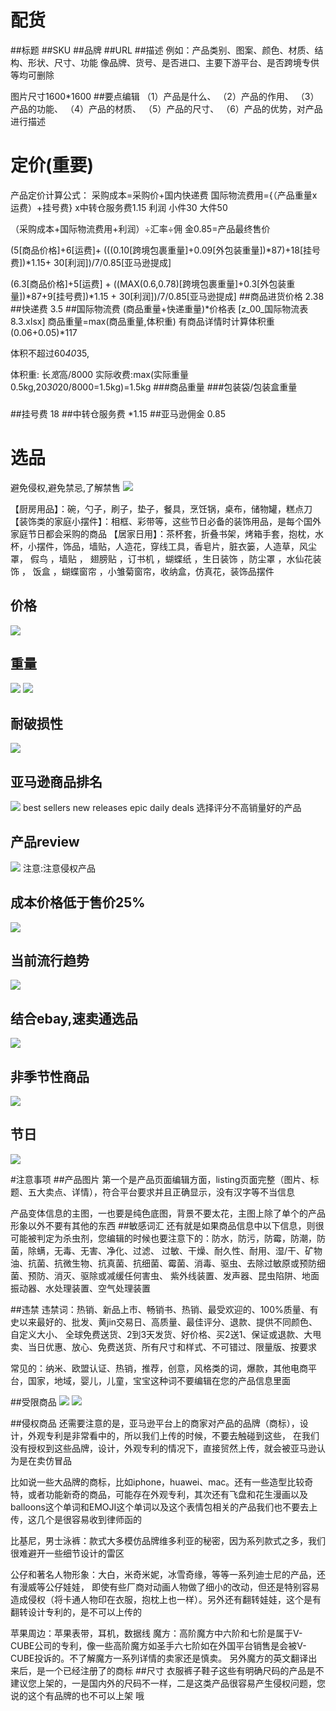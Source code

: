 # 配货
##标题
##SKU
##品牌
##URL
##描述
例如：产品类别、图案、颜色、材质、结构、形状、尺寸、功能
像品牌、货号、是否进口、主要下游平台、是否跨境专供等均可删除

图片尺寸1600*1600
##要点编辑
（1）产品是什么、
（2）产品的作用、
（3）产品的功能、
（4）产品的材质、
（5）产品的尺寸、
（6）产品的优势，对产品进行描述
# 定价(重要)
产品定价计算公式：
采购成本=采购价+国内快递费
国际物流费用={（产品重量x运费）+挂号费} x中转仓服务费1.15
利润 小件30  大件50

（采购成本+国际物流费用+利润）÷汇率÷佣 金0.85=产品最终售价

(5[商品价格]+6[运费]+   (((0.10[跨境包裹重量]+0.09[外包装重量])*87)+18[挂号费])*1.15+       30[利润])/7/0.85[亚马逊提成]

(6.3[商品价格]+5[运费] +   ((MAX(0.6,0.78)[跨境包裹重量]+0.3[外包装重量])*87+9[挂号费])*1.15  +  30[利润])/7/0.85[亚马逊提成]
##商品进货价格
2.38
##快递费
3.5
##国际物流费
(商品重量+快递重量)*价格表
[z_00_国际物流表8.3.xlsx]
商品重量=max(商品重量,体积重)
有商品详情时计算体积重
(0.06+0.05)*117

体积不超过60*40*35,

体积重:
长*宽*高/8000
实际收费:max(实际重量0.5kg,20*30*20/8000=1.5kg)=1.5kg
###商品重量
###包装袋/包装盒重量
###
##挂号费
18
##中转仓服务费
*1.15
##亚马逊佣金
0.85



# 选品
避免侵权,避免禁忌,了解禁售
![](.z_03_卖货模型_images/cf3a5687.png)

【厨房用品】：碗，勺子，刷子，垫子，餐具，烹饪锅，桌布，储物罐，糕点刀
【装饰类的家庭小摆件】：相框、彩带等，这些节日必备的装饰用品，是每个国外家庭节日都会采购的商品
【居家日用】：茶杯套，折叠书架，烤箱手套，抱枕，水杯，小摆件，饰品，墙贴，人造花，穿线工具，香皂片，脏衣篓，人造草，风尘罩， 假鸟 ，墙贴 ， 
翅膀贴 ，订书机 ，蝴蝶纸 ，生日装饰 ，防尘罩 ，水仙花装饰 ， 饭盒 ，蝴蝶窗帘 ，小雏菊窗帘，收纳盒，仿真花，装饰品摆件
## 价格
![](.z_03_卖货模型_images/8dadd897.png)
## 重量
![](.z_03_卖货模型_images/c6d3c480.png)
![](.z_03_卖货模型_images/b337fb10.png)
##  耐破损性
![](.z_03_卖货模型_images/6144f092.png)
## 亚马逊商品排名
![](.z_03_卖货模型_images/98824f33.png)
best sellers
new releases
epic daily deals
选择评分不高销量好的产品
## 产品review
![](.z_03_卖货模型_images/68626543.png)
注意:注意侵权产品
## 成本价格低于售价25%
![](.z_03_卖货模型_images/7282bd77.png)
## 当前流行趋势
![](.z_03_卖货模型_images/aad04eff.png)
## 结合ebay,速卖通选品
![](.z_03_卖货模型_images/047bffd7.png)
## 非季节性商品
![](.z_03_卖货模型_images/82d23802.png)
## 节日
![](.z_03_卖货模型_images/80fc6764.png)

#注意事项
##产品图片
第一个是产品页面编辑方面，listing页面完整（图片、标题、五大卖点、详情），符合平台要求并且正确显示，没有汉字等不当信息

产品变体信息的主图，一也要是纯色底图，背景不要太花，主图上除了单个的产品形象以外不要有其他的东西
##敏感词汇
还有就是如果商品信息中以下信息，则很可能被判定为杀虫剂，您编辑的时候也要注意下的：防水，防污，防霉，防潮，防菌，除螨，无毒、无害、净化、过滤、
过敏、干燥、耐久性、耐用、湿/干、矿物油、抗菌、抗微生物、抗真菌、抗细菌、霉菌、消毒、驱虫、去除过敏原或预防细菌、预防、消灭、驱除或减缓任何害虫、
紫外线装置、发声器、昆虫陷阱、地面振动器、水处理装置、空气处理装置

##违禁
违禁词：热销、新品上市、畅销书、热销、最受欢迎的、100%质量、有史以来最好的、批发、黄jin交易日、高质量、最佳评分、退款、提供不同颜色、自定义大小、
全球免费送货、2到3天发货、好价格、买2送1、保证或退款、大甩卖、当日优惠、放心、免费送货、所有尺寸和样式、不可错过、限量版、按要求


常见的：纳米、欧盟认证、热销，推荐，创意，风格类的词，爆款，其他电商平台，国家，地域，婴儿，儿童，宝宝这种词不要编辑在您的产品信息里面

##受限商品
![](.z_03_卖货模型_images/5f0d93b1.png)
![](.z_03_卖货模型_images/6431c989.png)

##侵权商品
还需要注意的是，亚马逊平台上的商家对产品的品牌（商标），设计，外观专利是非常看中的，所以我们上传的时候，不要去触碰到这些，
在我们没有授权到这些品牌，设计，外观专利的情况下，直接贸然上传，就会被亚马逊认为是在卖仿冒品


比如说一些大品牌的商标，比如iphone，huawei、mac。还有一些造型比较奇特，或者功能新奇的商品，可能存在外观专利，其次还有飞盘和花生漫画以及
balloons这个单词和EMOJI这个单词以及这个表情包相关的产品我们也不要去上传，这几个是很容易收到律师函的


比基尼，男士泳裤：款式大多模仿品牌维多利亚的秘密，因为系列款式之多，我们很难避开一些细节设计的雷区


公仔和著名人物形象：大白，米奇米妮，冰雪奇缘，等等一系列迪士尼的产品，还有漫威等公仔娃娃，
即使有些厂商对动画人物做了细小的改动，但还是特别容易造成侵权（将卡通人物印在衣服，抱枕上也一样）。另外还有翻转娃娃，这个是有翻转设计专利的，是不可以上传的


苹果周边：苹果表带，耳机，数据线
魔方：高阶魔方中六阶和七阶是属于V-CUBE公司的专利，像一些高阶魔方如圣手六七阶如在外国平台销售是会被V-CUBE投诉的。不了解魔方一系列详情的卖家还是慎卖。
另外魔方的英文翻译出来后，是一个已经注册了的商标
##尺寸
衣服裤子鞋子这些有明确尺码的产品是不建议您上架的，一是国内外的尺码不一样，二是这类产品很容易产生侵权问题，您说的这个有品牌的也不可以上架 哦
